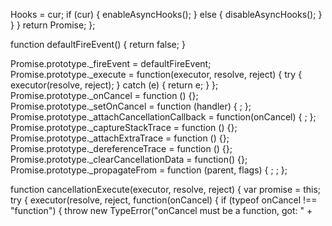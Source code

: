 Hooks = cur;
            if (cur) {
                enableAsyncHooks();
            } else {
                disableAsyncHooks();
            }
        }
    }
    return Promise;
};

function defaultFireEvent() { return false; }

Promise.prototype._fireEvent = defaultFireEvent;
Promise.prototype._execute = function(executor, resolve, reject) {
    try {
        executor(resolve, reject);
    } catch (e) {
        return e;
    }
};
Promise.prototype._onCancel = function () {};
Promise.prototype._setOnCancel = function (handler) { ; };
Promise.prototype._attachCancellationCallback = function(onCancel) {
    ;
};
Promise.prototype._captureStackTrace = function () {};
Promise.prototype._attachExtraTrace = function () {};
Promise.prototype._dereferenceTrace = function () {};
Promise.prototype._clearCancellationData = function() {};
Promise.prototype._propagateFrom = function (parent, flags) {
    ;
    ;
};

function cancellationExecute(executor, resolve, reject) {
    var promise = this;
    try {
        executor(resolve, reject, function(onCancel) {
            if (typeof onCancel !== "function") {
                throw new TypeError("onCancel must be a function, got: " +
                      
